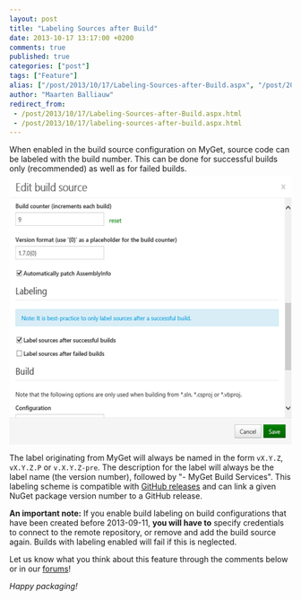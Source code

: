 ```yaml
---
layout: post
title: "Labeling Sources after Build"
date: 2013-10-17 13:17:00 +0200
comments: true
published: true
categories: ["post"]
tags: ["Feature"]
alias: ["/post/2013/10/17/Labeling-Sources-after-Build.aspx", "/post/2013/10/17/labeling-sources-after-build.aspx"]
author: "Maarten Balliauw"
redirect_from:
 - /post/2013/10/17/Labeling-Sources-after-Build.aspx.html
 - /post/2013/10/17/labeling-sources-after-build.aspx.html
---
```


<p>When enabled in the build source configuration on MyGet, source code can be labeled with the build number. This can be done for successful builds only (recommended) as well as for failed builds.<a href="/images/image_72.png"><img title="Labeling Source Code from MyGet" style="border-left-width: 0px; border-right-width: 0px; background-image: none; border-bottom-width: 0px; float: none; padding-top: 0px; padding-left: 0px; margin: 5px auto; display: block; padding-right: 0px; border-top-width: 0px" border="0" alt="Labeling Source Code from MyGet" src="/images/image_thumb_70.png" width="560" height="480" /></a></p>  <p>The label originating from MyGet will always be named in the form <code>vX.Y.Z</code>, <code>vX.Y.Z.P</code> or <code>v.X.Y.Z-pre</code>. The description for the label will always be the label name (the version number), followed by &quot;- MyGet Build Services&quot;. This labeling scheme is compatible with <a href="https://help.github.com/articles/about-releases">GitHub releases</a> and can link a given NuGet package version number to a GitHub release.</p>  <p><font style="background-color: #ffff00"><strong></strong></font><font style="style"><strong>An important note:</strong> If you enable build labeling on build configurations that have been created before 2013-09-11, <strong>you will have to</strong> specify credentials to connect to the remote repository, or remove and add the build source again. Builds with labeling enabled will fail if this is neglected.</font> </p>  <p>Let us know what you think about this feature through the comments below or in our <a href="http://myget.uservoice.com/forums/135675-general">forums</a>!</p>  <p><em>Happy packaging!</em></p>



